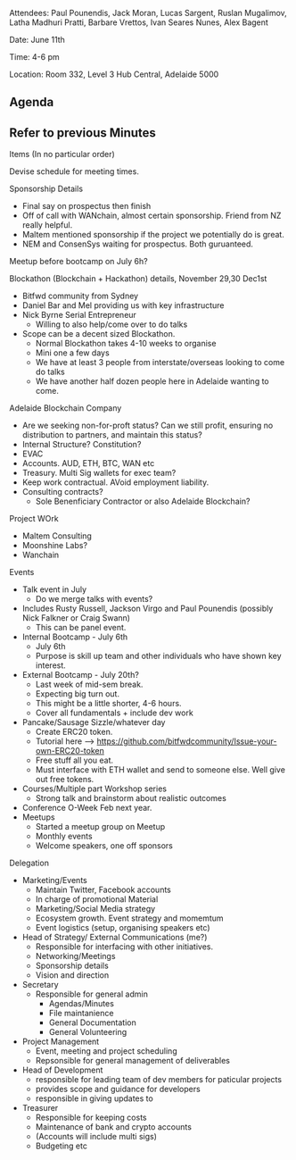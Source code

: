 Attendees: Paul Pounendis, Jack Moran, Lucas Sargent, Ruslan Mugalimov, Latha Madhuri Pratti, Barbare Vrettos, Ivan Seares Nunes, Alex Bagent

Date: June 11th

Time: 4-6 pm

Location: Room 332, Level 3 Hub Central, Adelaide 5000

Agenda
-----------------------------------------------------------------------------------------------------------------
Refer to previous Minutes
-----------------------------------------------------------------------------------------------------------------
Items (In no particular order)

Devise schedule for meeting times. 

Sponsorship Details
  - Final say on prospectus then finish
  - Off of call with WANchain, almost certain sponsorship. Friend from NZ really helpful.
  - Maltem mentioned sponsorship if the project we potentially do is great.
  - NEM and ConsenSys waiting for prospectus. Both guruanteed.
  
 Meetup before bootcamp on July 6h?
 
 Blockathon (Blockchain + Hackathon) details, November 29,30 Dec1st
  - Bitfwd community from Sydney
  - Daniel Bar and Mel providing us with key infrastructure
  - Nick Byrne Serial Entrepreneur
    - Willing to also help/come over to do talks
  - Scope can be a decent sized Blockathon.
    - Normal Blockathon takes 4-10 weeks to organise
    - Mini one a few days
    - We have at least 3 people from interstate/overseas looking to come do talks
    - We have another half dozen people here in Adelaide wanting to come.
    
 Adelaide Blockchain Company
  - Are we seeking non-for-proft status? Can we still profit, ensuring no distribution to partners, and maintain this status?
  - Internal Structure? Constitution?
  - EVAC
  - Accounts. AUD, ETH, BTC, WAN etc
  - Treasury. Multi Sig wallets for exec team?
  - Keep work contractual. AVoid employment liability.
  - Consulting contracts?
    - Sole Benenficiary Contractor or also Adelaide Blockchain?
  
Project WOrk
  - Maltem Consulting
  - Moonshine Labs?
  - Wanchain
  
Events
  - Talk event in July
    - Do we merge talks with events?
  - Includes Rusty Russell, Jackson Virgo and Paul Pounendis (possibly Nick Falkner or Craig Swann)
    - This can be panel event.
  - Internal Bootcamp - July 6th
    - July 6th
    - Purpose is skill up team and other individuals who have shown key interest.
  - External Bootcamp - July 20th?
    - Last week of mid-sem break.
    - Expecting big turn out.
    - This might be a little shorter, 4-6 hours.
    - Cover all fundamentals + include dev work
  - Pancake/Sausage Sizzle/whatever day
    - Create ERC20 token. 
    - Tutorial here --> https://github.com/bitfwdcommunity/Issue-your-own-ERC20-token
    - Free stuff all you eat.
    - Must interface with ETH wallet and send to someone else. Well give out free tokens.
  - Courses/Multiple part Workshop series
    - Strong talk and brainstorm about realistic outcomes
  - Conference O-Week Feb next year.
  - Meetups
    - Started a meetup group on Meetup
    - Monthly events
    - Welcome speakers, one off sponsors
  
Delegation
  - Marketing/Events
    - Maintain Twitter, Facebook accounts
    - In charge of promotional Material
    - Marketing/Social Media strategy
    - Ecosystem growth. Event strategy and momemtum
    - Event logistics (setup, organising speakers etc)
  - Head of Strategy/ External Communications (me?)
    - Responsible for interfacing with other initiatives.
    - Networking/Meetings
    - Sponsorship details
    - Vision and direction
  - Secretary
    - Responsible for general admin
      - Agendas/Minutes
      - File maintanience
      - General Documentation
      - General Volunteering
  - Project Management
    - Event, meeting and project scheduling
    - Repsonsible for general management of deliverables
  - Head of Development
    - responsible for leading team of dev members for paticular projects
    - provides scope and guidance for developers
    - responsible in giving updates to 
  - Treasurer
    - Responsible for keeping costs
    - Maintenance of bank and crypto accounts
    - (Accounts will include multi sigs)
    - Budgeting etc
 
  
    

